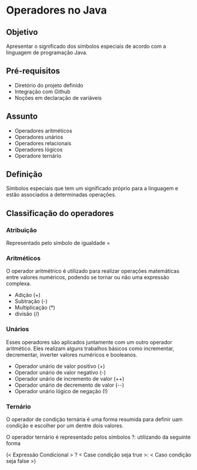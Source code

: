 # Operadores no Java

## Objetivo

Apresentar o significado dos símbolos especiais de acordo com a linguagem de programação Java.

## Pré-requisitos

- Diretório do projeto definido
- Integração com Github
- Noções em declaração de variáveis

## Assunto

- Operadores aritméticos
- Operadores unários
- Operadores relacionais
- Operadores lógicos
- Operadore ternário

## Definição

Símbolos especiais que tem um significado próprio para a linguagem e estão associados a determinadas operações.

## Classificação do operadores

### Atribuição

Representado pelo símbolo de igualdade =

### Aritméticos

O operador aritmétrico é utilizado para realizar operações matemáticas entre valores numéricos, podendo se tornar ou não uma expressão complexa.

- Adição (+)
- Subtração (-)
- Multiplicação (*)
- divisão (/)

### Unários

Esses operadores são aplicados juntamente com um outro operador aritmético. Eles realizam alguns trabalhos básicos como incrementar, decrementar, inverter valores numéricos e booleanos.

- Operador unário de valor positivo (+)
- Operador unário de valor negativo (-)
- Operador unário de incremento de valor (++)
- Operador unário de decremento de valor (--)
- Operador unário lógico de negação (!)

### Ternário

O operador de condição ternária é uma forma resumida para definir uam condição e escolher por um dentre dois valores.

O operador ternário é representado pelos símbolos ?: utilizando da seguinte forma

(< Expressão Condicional > ? < Case condição seja true >: < Caso condição seja false >)
